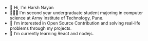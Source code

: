 - 👋 Hi, I’m Harsh Nayan
- 👨🏻‍💻 I'm second year undergraduate student majoring in computer science at Army Institute of Technology, Pune.
- 👀 I’m interested in Open Source Contribution and solving real-life problems through my projects.
- 🌱 I’m currently learning React and nodejs.



